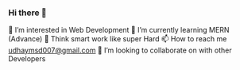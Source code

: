 ### Hi there 👋

👀 I’m interested in Web Development
🌱 I’m currently learning MERN (Advance)
💬 Think smart work like super Hard
📫 How to reach me udhaymsd007@gmail.com
💞️ I’m looking to collaborate on with other Developers
